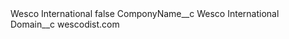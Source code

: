 <?xml version="1.0" encoding="UTF-8"?>
<CustomMetadata xmlns="http://soap.sforce.com/2006/04/metadata" xmlns:xsi="http://www.w3.org/2001/XMLSchema-instance" xmlns:xsd="http://www.w3.org/2001/XMLSchema">
    <label>Wesco International</label>
    <protected>false</protected>
    <values>
        <field>ComponyName__c</field>
        <value xsi:type="xsd:string">Wesco International</value>
    </values>
    <values>
        <field>Domain__c</field>
        <value xsi:type="xsd:string">wescodist.com</value>
    </values>
</CustomMetadata>
